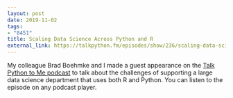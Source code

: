 ```yaml
---
layout: post
date: 2019-11-02
tags:
- "8451"
title: Scaling Data Science Across Python and R
external_link: https://talkpython.fm/episodes/show/236/scaling-data-science-across-python-and-r
---
```


My colleague Brad Boehmke and I made a guest appearance on the [Talk Python to Me podcast](https://talkpython.fm/home) to talk about the challenges of supporting a large data science department that uses both R and Python.
You can listen to the episode on any podcast player.
